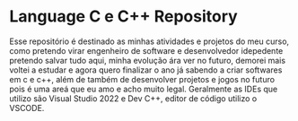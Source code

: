 # Language C e C++ Repository
Esse repositório é destinado as minhas atividades e projetos do meu curso, como pretendo virar engenheiro de software e desenvolvedor idepedente pretendo salvar tudo aqui, minha evolução ára ver no futuro, demorei mais voltei a estudar e agora quero finalizar o ano já
sabendo a criar softwares em c e c++, além de também de desenvolver projetos e jogos no futuro pois é uma areá que eu amo e acho muito legal. Geralmente as IDEs que utilizo são Visual Studio 2022 e Dev C++, editor de código utilizo o VSCODE. 

